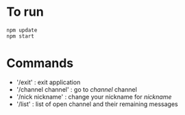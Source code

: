 # To run
    npm update
    npm start
# Commands

- '/exit' : exit application
- '/channel channel' : go to *channel* channel
- '/nick nickname' : change your nickname for *nickname*
- '/list' : list of open channel and their remaining messages